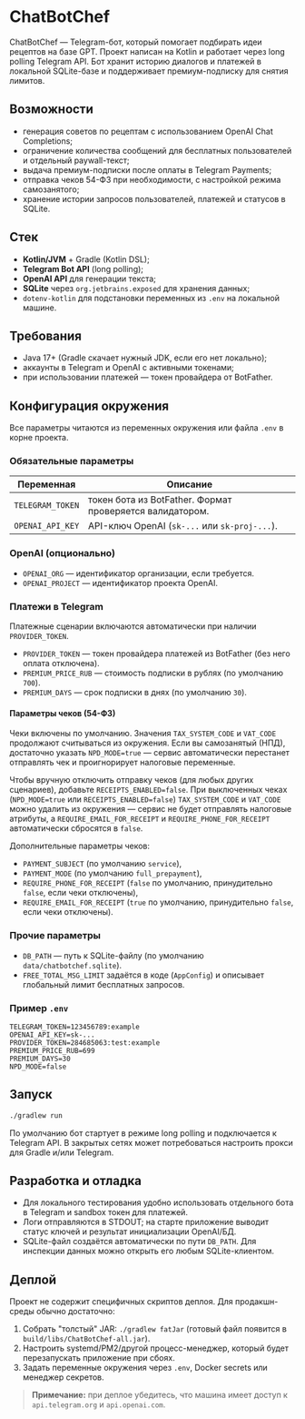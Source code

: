 # ChatBotChef

ChatBotChef — Telegram-бот, который помогает подбирать идеи рецептов на базе GPT. Проект написан на Kotlin и работает
через long polling Telegram API. Бот хранит историю диалогов и платежей в локальной SQLite-базе и поддерживает
премиум-подписку для снятия лимитов.

## Возможности
- генерация советов по рецептам с использованием OpenAI Chat Completions;
- ограничение количества сообщений для бесплатных пользователей и отдельный paywall-текст;
- выдача премиум-подписки после оплаты в Telegram Payments;
- отправка чеков 54-ФЗ при необходимости, с настройкой режима самозанятого;
- хранение истории запросов пользователей, платежей и статусов в SQLite.

## Стек
- **Kotlin/JVM** + Gradle (Kotlin DSL);
- **Telegram Bot API** (long polling);
- **OpenAI API** для генерации текста;
- **SQLite** через `org.jetbrains.exposed` для хранения данных;
- `dotenv-kotlin` для подстановки переменных из `.env` на локальной машине.

## Требования
- Java 17+ (Gradle скачает нужный JDK, если его нет локально);
- аккаунты в Telegram и OpenAI с активными токенами;
- при использовании платежей — токен провайдера от BotFather.

## Конфигурация окружения
Все параметры читаются из переменных окружения или файла `.env` в корне проекта.

### Обязательные параметры
| Переменная | Описание |
|------------|----------|
| `TELEGRAM_TOKEN` | токен бота из BotFather. Формат проверяется валидатором. |
| `OPENAI_API_KEY` | API-ключ OpenAI (`sk-...` или `sk-proj-...`). |

### OpenAI (опционально)
- `OPENAI_ORG` — идентификатор организации, если требуется.
- `OPENAI_PROJECT` — идентификатор проекта OpenAI.

### Платежи в Telegram
Платежные сценарии включаются автоматически при наличии `PROVIDER_TOKEN`.
- `PROVIDER_TOKEN` — токен провайдера платежей из BotFather (без него оплата отключена).
- `PREMIUM_PRICE_RUB` — стоимость подписки в рублях (по умолчанию `700`).
- `PREMIUM_DAYS` — срок подписки в днях (по умолчанию `30`).

#### Параметры чеков (54-ФЗ)
Чеки включены по умолчанию. Значения `TAX_SYSTEM_CODE` и `VAT_CODE` продолжают считываться из окружения.
Если вы самозанятый (НПД), достаточно указать `NPD_MODE=true` — сервис автоматически перестанет отправлять чек
и проигнорирует налоговые переменные.

Чтобы вручную отключить отправку чеков (для любых других сценариев), добавьте `RECEIPTS_ENABLED=false`.
При выключенных чеках (`NPD_MODE=true` или `RECEIPTS_ENABLED=false`) `TAX_SYSTEM_CODE` и `VAT_CODE` можно удалить из
окружения — сервис не будет отправлять налоговые атрибуты, а `REQUIRE_EMAIL_FOR_RECEIPT` и
`REQUIRE_PHONE_FOR_RECEIPT` автоматически сбросятся в `false`.

Дополнительные параметры чеков:
- `PAYMENT_SUBJECT` (по умолчанию `service`),
- `PAYMENT_MODE` (по умолчанию `full_prepayment`),
- `REQUIRE_PHONE_FOR_RECEIPT` (`false` по умолчанию, принудительно `false`, если чеки отключены),
- `REQUIRE_EMAIL_FOR_RECEIPT` (`true` по умолчанию, принудительно `false`, если чеки отключены).

### Прочие параметры
- `DB_PATH` — путь к SQLite-файлу (по умолчанию `data/chatbotchef.sqlite`).
- `FREE_TOTAL_MSG_LIMIT` задаётся в коде (`AppConfig`) и описывает глобальный лимит бесплатных запросов.

### Пример `.env`
```dotenv
TELEGRAM_TOKEN=123456789:example
OPENAI_API_KEY=sk-...
PROVIDER_TOKEN=284685063:test:example
PREMIUM_PRICE_RUB=699
PREMIUM_DAYS=30
NPD_MODE=false
```

## Запуск
```bash
./gradlew run
```
По умолчанию бот стартует в режиме long polling и подключается к Telegram API. В закрытых сетях может потребоваться
настроить прокси для Gradle и/или Telegram.

## Разработка и отладка
- Для локального тестирования удобно использовать отдельного бота в Telegram и sandbox токен для платежей.
- Логи отправляются в STDOUT; на старте приложение выводит статус ключей и результат инициализации OpenAI/БД.
- SQLite-файл создаётся автоматически по пути `DB_PATH`. Для инспекции данных можно открыть его любым SQLite-клиентом.

## Деплой
Проект не содержит специфичных скриптов деплоя. Для продакшн-среды обычно достаточно:
1. Собрать "толстый" JAR: `./gradlew fatJar` (готовый файл появится в `build/libs/ChatBotChef-all.jar`).
2. Настроить systemd/PM2/другой процесс-менеджер, который будет перезапускать приложение при сбоях.
3. Задать переменные окружения через `.env`, Docker secrets или менеджер секретов.

> **Примечание:** при деплое убедитесь, что машина имеет доступ к `api.telegram.org` и `api.openai.com`.
